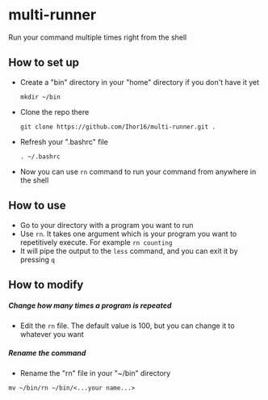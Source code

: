 # multi-runner

Run your command multiple times right from the shell

## How to set up

- Create a "bin" directory in your "home" directory if you don't have it yet
  
  ```
  mkdir ~/bin
  ```
- Clone the repo there
  
  ```
  git clone https://github.com/Ihor16/multi-runner.git .
  ```
- Refresh your ".bashrc" file
  
  ```
  . ~/.bashrc
  ```
- Now you can use `rn` command to run your command from anywhere in the shell

## How to use

- Go to your directory with a program you want to run
- Use `rn`. It takes one argument which is your program you want to repetitively execute. For example `rn counting`
- It will pipe the output to the `less` command, and you can exit it by pressing `q`

## How to modify

##### Change how many times a program is repeated

- Edit the `rn` file. The default value is 100, but you can change it to whatever you want

##### Rename the command

* Rename the "rn" file in your "~/bin" directory

```
mv ~/bin/rn ~/bin/<...your name...>
```
